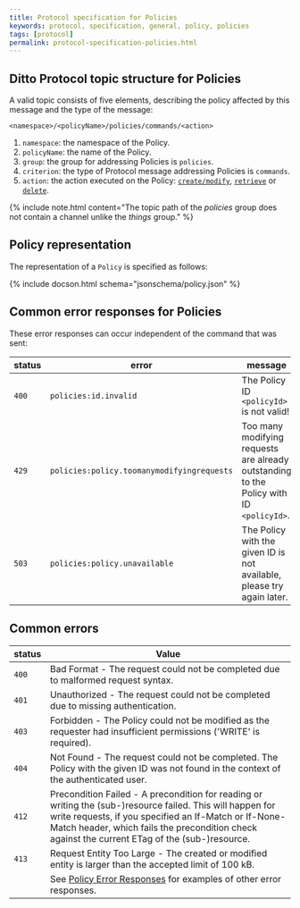 ```yaml
---
title: Protocol specification for Policies
keywords: protocol, specification, general, policy, policies
tags: [protocol]
permalink: protocol-specification-policies.html
---
```



## Ditto Protocol topic structure for Policies

A valid topic consists of five elements, describing the policy affected by this message and the type of the message:

```
<namespace>/<policyName>/policies/commands/<action>
```

1. `namespace`: the namespace of the Policy.
2. `policyName`: the name of the Policy.
3. `group`: the group for addressing Policies is `policies`.
4. `criterion`: the type of Protocol message addressing Policies is `commands`.
5. `action`: the action executed on the Policy:
       [`create/modify`](protocol-specification-policies-create-or-modify.html),
       [`retrieve`](protocol-specification-policies-retrieve.html) or
       [`delete`](protocol-specification-policies-delete.html).
       
{% include note.html content="The topic path of the *policies* group does not contain a channel unlike the *things* group." %}
  
## Policy representation

The representation of a `Policy` is specified as follows:

{% include docson.html schema="jsonschema/policy.json" %}

## Common error responses for Policies

These error responses can occur independent of the command that was sent:

| status | error                   | message                   |
|--------|-------------------------|---------------------------|
| `400`  | `policies:id.invalid`     | The Policy ID `<policyId>` is not valid! |
| `429`  | `policies:policy.toomanymodifyingrequests`     | Too many modifying requests are already outstanding to the Policy with ID `<policyId>`. |
| `503`  | `policies:policy.unavailable` | The Policy with the given ID is not available, please try again later. |


## Common errors

| **status** | Value                    |
|------------|--------------------------|
|    `400`   | Bad Format - The request could not be completed due to malformed request syntax. |
|    `401`   | Unauthorized - The request could not be completed due to missing authentication.       |
|    `403`   | Forbidden - The Policy could not be modified as the requester had insufficient permissions ('WRITE' is required).          |
|    `404`   | Not Found - The request could not be completed. The Policy with the given ID was not found in the context of the authenticated user.  |
|    `412`   | Precondition Failed - A precondition for reading or writing the (sub-)resource failed. This will happen for write requests, if you specified an If-Match or If-None-Match header, which fails the precondition check against the current ETag of the (sub-)resource.  |
|    `413`   | Request Entity Too Large - The created or modified entity is larger than the accepted limit of 100 kB.  |
|            | See [Policy Error Responses](protocol-examples-policies-errorresponses.html) for examples of other error responses. |
